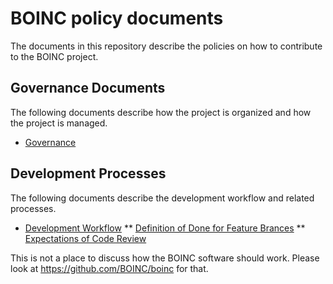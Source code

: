 # BOINC policy documents
The documents in this repository describe the policies on how to contribute to the BOINC project.

## Governance Documents
The following documents describe how the project is organized and how the project is managed.

* [Governance](https://github.com/BOINC/boinc-policy/blob/master/Governance.md)

## Development Processes
The following documents describe the development workflow and related processes.

* [Development Workflow](https://github.com/BOINC/boinc-policy/blob/master/Development_Workflow.md)
** [Definition of Done for Feature Brances](https://github.com/BOINC/boinc-policy/blob/master/Definition_of_Done_for_Feature_Branches.md)
** [Expectations of Code Review](https://github.com/BOINC/boinc-policy/blob/change-control/Expectations_of_Code_Review.md)

This is not a place to discuss how the BOINC software should work. Please look at https://github.com/BOINC/boinc for that.
